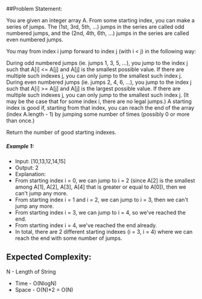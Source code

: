 ##Problem Statement:

You are given an integer array A.  From some starting index, you can make a series of jumps.  The (1st, 3rd, 5th, ...) jumps in the series are called odd numbered jumps, and the (2nd, 4th, 6th, ...) jumps in the series are called even numbered jumps.

You may from index i jump forward to index j (with i < j) in the following way:

During odd numbered jumps (ie. jumps 1, 3, 5, ...), you jump to the index j such that A[i] <= A[j] and A[j] is the smallest possible value.  If there are multiple such indexes j, you can only jump to the smallest such index j.
During even numbered jumps (ie. jumps 2, 4, 6, ...), you jump to the index j such that A[i] >= A[j] and A[j] is the largest possible value.  If there are multiple such indexes j, you can only jump to the smallest such index j.
(It may be the case that for some index i, there are no legal jumps.)
A starting index is good if, starting from that index, you can reach the end of the array (index A.length - 1) by jumping some number of times (possibly 0 or more than once.)

Return the number of good starting indexes.
##### Example 1:

* Input: [10,13,12,14,15]
* Output: 2
* Explanation: 
* From starting index i = 0, we can jump to i = 2 (since A[2] is the smallest among A[1], A[2], A[3], A[4] that is greater or equal to A[0]), then we can't jump any more.
* From starting index i = 1 and i = 2, we can jump to i = 3, then we can't jump any more.
* From starting index i = 3, we can jump to i = 4, so we've reached the end.
* From starting index i = 4, we've reached the end already.
* In total, there are 2 different starting indexes (i = 3, i = 4) where we can reach the end with some number of jumps.

## Expected Complexity:
  N - Length of String
 * Time - O(NlogN) 
 * Space - O(N)*2 = O(N)